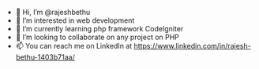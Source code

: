 - 👋 Hi, I’m @rajeshbethu
- 👀 I’m interested in web development
- 🌱 I’m currently learning php framework CodeIgniter
- 💞️ I’m looking to collaborate on any project on PHP
- 📫 You can reach me on LinkedIn at https://www.linkedin.com/in/rajesh-bethu-1403b71aa/

<!---
rajeshbethu/rajeshbethu is a ✨ special ✨ repository because its `README.md` (this file) appears on your GitHub profile.
You can click the Preview link to take a look at your changes.
--->
